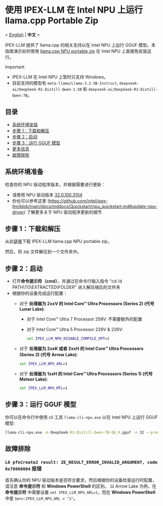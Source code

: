 # 使用 IPEX-LLM 在 Intel NPU 上运行 llama.cpp Portable Zip
<p>
   < <a href='./llama_cpp_npu_portable_zip_quickstart.md'>English</a> | <b>中文</b> >
</p>

IPEX-LLM 提供了 llama.cpp 的相关支持以在 Intel NPU 上运行 GGUF 模型。本指南演示如何使用 [llama.cpp NPU portable zip](https://github.com/intel/ipex-llm/releases/tag/v2.2.0-nightly) 在 Intel NPU 上直接免安装运行。

> [!IMPORTANT]
> 
> - IPEX-LLM 在 Intel NPU 上暂时只支持 Windows。
> - 目前支持的模型有 `meta-llama/Llama-3.2-3B-Instruct`, `deepseek-ai/DeepSeek-R1-Distill-Qwen-1.5B` 和 `deepseek-ai/DeepSeek-R1-Distill-Qwen-7B`。


## 目录
- [系统环境安装](#系统环境准备)
- [步骤 1：下载和解压](#步骤-1下载和解压)
- [步骤 2：启动](#步骤-2启动)
- [步骤 3：运行 GGUF 模型](#步骤-3运行-gguf-模型)
- [更多信息](npu_quickstart.md)
- [故障排除](#故障排除)


## 系统环境准备

检查你的 NPU 驱动程序版本，并根据需要进行更新：

- 请使用 NPU 驱动版本 [32.0.100.3104](https://www.intel.com/content/www/us/en/download/794734/838895/intel-npu-driver-windows.html)
- 你也可以参考这里 (https://github.com/intel/ipex-llm/blob/main/docs/mddocs/Quickstart/npu_quickstart.md#update-npu-driver) 了解更多关于 NPU 驱动程序更新的细节

## 步骤 1：下载和解压

从此[链接](https://github.com/intel/ipex-llm/releases/tag/v2.2.0-nightly)下载 IPEX-LLM llama.cpp NPU portable zip。

然后，将 zip 文件解压到一个文件夹中。

## 步骤 2：启动

- 打开**命令提示符（cmd）**，并通过在命令行输入指令 "cd /d PATH\TO\EXTRACTED\FOLDER" 进入解压缩后的文件夹
- 根据你的设备完成运行配置：
  - 对于 **处理器为 2xxV 的 Intel Core™ Ultra Processors (Series 2) (代号 Lunar Lake)**:

    - 对于 Intel Core™ Ultra 7 Processor 258V:
        不需要额外的配置

    - 对于 Intel Core™ Ultra 5 Processor 228V & 226V:
        ```cmd
        set IPEX_LLM_NPU_DISABLE_COMPILE_OPT=1
        ```

  - 对于 **处理器为 2xxK 或者 2xxH 的 Intel Core™ Ultra Processors (Series 2) (代号 Arrow Lake)**:
    ```cmd
    set IPEX_LLM_NPU_ARL=1
    ```

  - 对于 **处理器为 1xxH 的 Intel Core™ Ultra Processors (Series 1) (代号 Meteor Lake)**:
    ```cmd
    set IPEX_LLM_NPU_MTL=1
    ```

## 步骤 3：运行 GGUF 模型

你可以在命令行中使用 cli 工具 `llama-cli-npu.exe` 以在 Intel NPU 上运行 GGUF 模型:

```cmd
llama-cli-npu.exe -m DeepSeek-R1-Distill-Qwen-7B-Q6_K.gguf -n 32 --prompt "What is AI?"
```

## 故障排除

### `L0 pfnCreate2 result: ZE_RESULT_ERROR_INVALID_ARGUMENT, code 0x78000004` 报错

首先确认你的 NPU 驱动版本是否符合要求，然后根据你的设备检查运行时配置，请注意 **命令提示符** 和 **Windows PowerShell** 的区别。
以 Arrow Lake 为例，在 **命令提示符** 中需要设置 `set IPEX_LLM_NPU_ARL=1`，而在 **Windows PowerShell** 中是 `$env:IPEX_LLM_NPU_ARL = "1"`。
